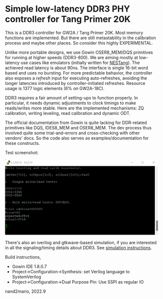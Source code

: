 
# Simple low-latency DDR3 PHY controller for Tang Primer 20K

This is a DDR3 controller for GW2A / Tang Primer 20K. Most memory functions are implemented. But there are still metastability in the calibration process and maybe other places. So consider this highly EXPERIMENTAL.

Unlike more portable designs, we use Gowin OSER8_MEM/DQS primitives for running at higher speeds (DDR3-800). We are aiming mostly at low-latency use cases like emulators (initially written for [NESTang](https://github.com/nand2mario/nestang)). The achieved read latency is about 90ns. The interface is single 16-bit word based and uses no bursting. For more predictable behavior, the controller also exposes a *refresh* input for executing auto-refreshes, avoiding the longer latencies introduced by controller-initiated refreshes. Resource usage is 1377 logic elements (6% on GW2A-18C).

DDR3 requires a fair amount of setting-ups to function properly. In particular, it needs dynamic adjustments to clock timings to make reads/writes more stable. Here are the implemented mechanisms: ZQ calibration, writing leveling, read calibration and dynamic ODT. 

The official documentation from Gowin is quite lacking for DDR-related primitives like DQS, IDES8_MEM and OSER8_MEM. The dev process thus involved quite some trial-and-errors and cross-checking with other vendors' docs. So the code also serves as examples/documentation for these constructs.

Test screenshot:

<img src='doc/screenshot.png' width=600>

There's also an iverilog and gtkwave-based simulation, if you are interested in all the signaling/timing details about DDR3. See [simulation instructions](simulation/README.md).

Build instructions,
* Gowin IDE 1.8.0.7
* Project->Configuration->Synthesis: set Verilog language to SystemVerilog 
* Project->Configuration->Dual Purpose Pin: Use SSPI as regular IO

nand2mario, 2022.9
